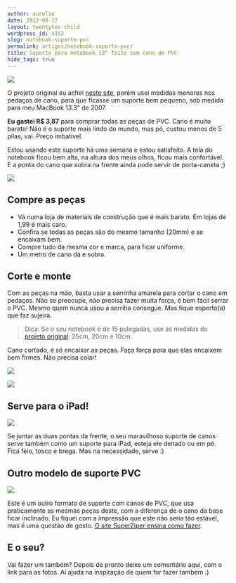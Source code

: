 ```yaml
---
author: aurelio
date: 2012-08-17
layout: twentyten-child
wordpress_id: 4152
slug: notebook-suporte-pvc
permalink: artigos/notebook-suporte-pvc/
title: Suporte para notebook 13" feito com cano de PVC
hide_tags: true
---
```


![](http://aurelio.net/wp/wp-content/uploads/2012/08/notebook-suporte-pvc.jpg)

O projeto original eu achei [neste site](http://handymidia.com/blog/faca-voce-mesmo-suporte-para-notebook/), porém usei medidas menores nos pedaços de cano, para que ficasse um suporte bem pequeno, sob medida para meu MacBook 13.3" de 2007.

**Eu gastei R$ 3,87** para comprar todas as peças de PVC. Cano é muito barato! Não é o suporte mais lindo do mundo, mas pô, custou menos de 5 pilas, vai. Preço imbatível.

Estou usando este suporte há uma semana e estou satisfeito. A tela do notebook ficou bem alta, na altura dos meus olhos, ficou mais confortável. E a ponta do cano que sobra na frente ainda pode servir de porta-caneta ;)

![](http://aurelio.net/wp/wp-content/uploads/2012/08/suporte-pvc-frente.jpg)


## Compre as peças

  * Vá numa loja de materiais de construção que é mais barato. Em lojas de 1,99 é mais caro.
  * Confira se todas as peças são do mesmo tamanho (20mm) e se encaixam bem.
  * Compre tudo da mesma cor e marca, para ficar uniforme.
  * Um metro de cano dá e sobra.


## Corte e monte

Com as peças na mão, basta usar a serrinha amarela para cortar o cano em pedaços. Não se preocupe, não precisa fazer muita força, é bem fácil serrar o PVC. Mesmo quem nunca usou a serriha consegue. Mas fique esperto(a) que faz sujeira.

> Dica: Se o seu notebook é de 15 polegadas, use as medidas do [projeto original](http://handymidia.com/blog/faca-voce-mesmo-suporte-para-notebook/): 25cm, 20cm e 10cm.

Cano cortado, é só encaixar as peças. Faça força para que elas encaixem bem firmes. Não precisa colar!

![](http://aurelio.net/wp/wp-content/uploads/2012/08/suporte-pvc-1.jpg)

![](http://aurelio.net/wp/wp-content/uploads/2012/08/suporte-pvc-2.jpg)


## Serve para o iPad!

![](http://aurelio.net/wp/wp-content/uploads/2012/08/ipad-suporte-pvc.jpg)

Se juntar as duas pontas da frente, o seu maravilhoso suporte de canos serve também como um suporte para iPad, esteja ele deitado ou em pé. Fica feio, tosco e brega. Mas na necessidade, serve :)


## Outro modelo de suporte PVC

[![](http://farm7.staticflickr.com/6234/7001695669_e48c6ed4e2.jpg)](http://www.superziper.com/2012/03/diy-suporte-para-notebook.html)

Este é um outro formato de suporte com canos de PVC, que usa praticamente as mesmas peças deste, com a diferença de o cano da base ficar inclinado. Eu fiquei com a impressão que este não seria tão estável, mas é uma questão de gosto. [O site SuperZiper ensina como fazer](http://www.superziper.com/2012/03/diy-suporte-para-notebook.html).


## E o seu?

Vai fazer um também? Depois de pronto deixe um comentário aqui, com o link para as fotos. Aí ajuda na inspiração de quem for fazer também :)

